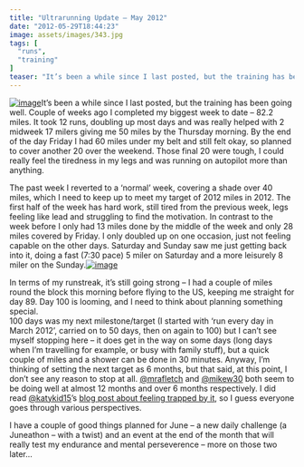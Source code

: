 ```yaml
---
title: "Ultrarunning Update – May 2012"
date: "2012-05-29T18:44:23"
image: assets/images/343.jpg
tags: [
  "runs",
  "training"
]
teaser: "It’s been a while since I last posted, but the training has been going well. Couple of weeks ago I completed my biggest week to date &#8211; 82.2 miles. It took 12 runs, doubling up most days and was really helped with 2 midweek 17 milers giving me 50 miles by the Thursday morning. By [&hellip;]\n"
---
```

[![image](image_thumb.png "image")](https://kennetrunner.com/wp-content/uploads/2012/05/image.png)It’s been a while since I last posted, but the training has been going well. Couple of weeks ago I completed my biggest week to date – 82.2 miles. It took 12 runs, doubling up most days and was really helped with 2 midweek 17 milers giving me 50 miles by the Thursday morning. By the end of the day Friday I had 60 miles under my belt and still felt okay, so planned to cover another 20 over the weekend. Those final 20 were tough, I could really feel the tiredness in my legs and was running on autopilot more than anything.

The past week I reverted to a ‘normal’ week, covering a shade over 40 miles, which I need to keep up to meet my target of 2012 miles in 2012. The first half of the week has hard work, still tired from the previous week, legs feeling like lead and struggling to find the motivation. In contrast to the week before I only had 13 miles done by the middle of the week and only 28 miles covered by Friday. I only doubled up on one occasion, just not feeling capable on the other days. Saturday and Sunday saw me just getting back into it, doing a fast (7:30 pace) 5 miler on Saturday and a more leisurely 8 miler on the Sunday.[![image](image_thumb1.png "image")](https://kennetrunner.com/wp-content/uploads/2012/05/image1.png)

In terms of my runstreak, it’s still going strong – I had a couple of miles round the block this morning before flying to the US, keeping me straight for day 89. Day 100 is looming, and I need to think about planning something special.  
100 days was my next milestone/target (I started with ‘run every day in March 2012’, carried on to 50 days, then on again to 100) but I can’t see myself stopping here – it does get in the way on some days (long days when I’m travelling for example, or busy with family stuff), but a quick couple of miles and a shower can be done in 30 minutes. Anyway, I’m thinking of setting the next target as 6 months, but that said, at this point, I don’t see any reason to stop at all. [@mrafletch](https://twitter.com/#!/mrafletch) and [@mikew30](https://twitter.com/#!/mikew30) both seem to be doing well at almost 12 months and over 6 months respectively. I did read [@katykid15](https://twitter.com/#!/katykid15)’s [blog post about feeling trapped by it](http://trikatykid.wordpress.com/2012/04/24/1260/), so I guess everyone goes through various perspectives.

I have a couple of good things planned for June – a new daily challenge (a Juneathon – with a twist) and an event at the end of the month that will really test my endurance and mental perseverence – more on those two later…
